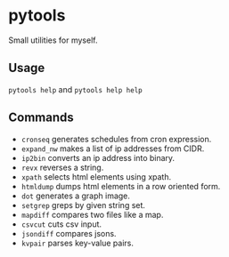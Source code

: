 # pytools

Small utilities for myself.

## Usage

`pytools help` and `pytools help help`

## Commands

- `cronseq` generates schedules from cron expression.
- `expand_nw` makes a list of ip addresses from CIDR.
- `ip2bin` converts an ip address into binary.
- `revx` reverses a string.
- `xpath` selects html elements using xpath.
- `htmldump` dumps html elements in a row oriented form.
- `dot` generates a graph image.
- `setgrep` greps by given string set.
- `mapdiff` compares two files like a map.
- `csvcut` cuts csv input.
- `jsondiff` compares jsons.
- `kvpair` parses key-value pairs.
